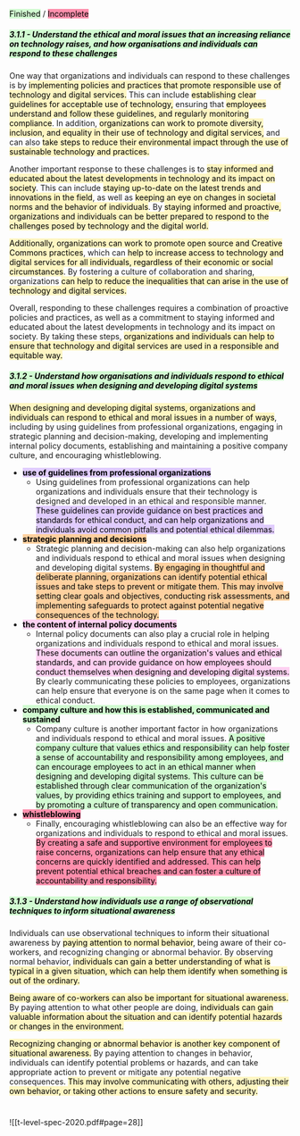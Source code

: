 

<mark style="background: #BBFABBA6;">Finished</mark> / <mark style="background: #FF5582A6;">Incomplete</mark>


##### <mark style="background: #BBFABBA6;">3.1.1 - Understand the ethical and moral issues that an increasing reliance on technology raises, and how organisations and individuals can respond to these challenges
</mark>

One way that organizations and individuals can respond to these challenges is by <mark style="background: #FFF3A3A6;">implementing policies and practices that promote responsible use of technology and digital services.</mark> This can include <mark style="background: #FFF3A3A6;">establishing clear guidelines for acceptable use of technology,</mark> ensuring that <mark style="background: #FFF3A3A6;">employees understand and follow these guidelines, and regularly monitoring compliance</mark>. In addition, <mark style="background: #FFF3A3A6;">organizations can work to promote diversity, inclusion, and equality in their use of technology and digital services,</mark> and can also <mark style="background: #FFF3A3A6;">take steps to reduce their environmental impact through the use of sustainable technology and practices.</mark>

Another important response to these challenges is to <mark style="background: #FFF3A3A6;">stay informed and educated about the latest developments in technology and its impact on society</mark>. This can include <mark style="background: #FFF3A3A6;">staying up-to-date on the latest trends and innovations in the field</mark>, as well as <mark style="background: #FFF3A3A6;">keeping an eye on changes in societal norms and the behavior of individuals</mark>. By <mark style="background: #FFF3A3A6;">staying informed and proactive, organizations and individuals can be better prepared to respond to the challenges posed by technology and the digital world.</mark>

<mark style="background: #FFF3A3A6;">Additionally, organizations can work to promote open source and Creative Commons practices</mark>, which can <mark style="background: #FFF3A3A6;">help to increase access to technology and digital services for all individuals, regardless of their economic or social circumstances</mark>. By fostering a culture of collaboration and sharing, organizations <mark style="background: #FFF3A3A6;">can help to reduce the inequalities that can arise in the use of technology and digital services.</mark>

Overall, responding to these challenges requires a combination of proactive policies and practices, as well as a commitment to staying informed and educated about the latest developments in technology and its impact on society. By taking these steps, <mark style="background: #FFF3A3A6;">organizations and individuals can help to ensure that technology and digital services are used in a responsible and equitable way.</mark>

##### <mark style="background: #BBFABBA6;">3.1.2 - Understand how organisations and individuals respond to ethical and moral issues when designing and developing digital systems</mark>

<mark style="background: #FFF3A3A6;">When designing and developing digital systems, organizations and individuals can respond to ethical and moral issues in a number of ways</mark>, including by using guidelines from professional organizations, engaging in strategic planning and decision-making, developing and implementing internal policy documents, establishing and maintaining a positive company culture, and encouraging whistleblowing.

- **<mark style="background: #D2B3FFA6;">use of guidelines from professional organizations</mark>**
	- Using guidelines from professional organizations can help organizations and individuals ensure that their technology is designed and developed in an ethical and responsible manner. <mark style="background: #D2B3FFA6;">These guidelines can provide guidance on best practices and standards for ethical conduct, and can help organizations and individuals avoid common pitfalls and potential ethical dilemmas.</mark>
- **<mark style="background: #FFB86CA6;">strategic planning and decisions</mark>**
	- Strategic planning and decision-making can also help organizations and individuals respond to ethical and moral issues when designing and developing digital systems. <mark style="background: #FFB86CA6;">By engaging in thoughtful and deliberate planning, organizations can identify potential ethical issues and take steps to prevent or mitigate them. This may involve setting clear goals and objectives, conducting risk assessments, and implementing safeguards to protect against potential negative consequences of the technology.</mark>
- **<mark style="background: #FFB8EBA6;">the content of internal policy documents</mark>**
	- Internal policy documents can also play a crucial role in helping organizations and individuals respond to ethical and moral issues. <mark style="background: #FFB8EBA6;">These documents can outline the organization's values and ethical standards, and can provide guidance on how employees should conduct themselves when designing and developing digital systems.</mark> By clearly communicating these policies to employees, organizations can help ensure that everyone is on the same page when it comes to ethical conduct.
- **<mark style="background: #BBFABBA6;">company culture and how this is established, communicated and sustained</mark>**
	- Company culture is another important factor in how organizations and individuals respond to ethical and moral issues. <mark style="background: #BBFABBA6;">A positive company culture that values ethics and responsibility can help foster a sense of accountability and responsibility among employees, and can encourage employees to act in an ethical manner when designing and developing digital systems. This culture can be established through clear communication of the organization's values, by providing ethics training and support to employees, and by promoting a culture of transparency and open communication.</mark>
- **<mark style="background: #FF5582A6;">whistleblowing</mark>**
	- Finally, encouraging whistleblowing can also be an effective way for organizations and individuals to respond to ethical and moral issues. <mark style="background: #FF5582A6;">By creating a safe and supportive environment for employees to raise concerns, organizations can help ensure that any ethical concerns are quickly identified and addressed. This can help prevent potential ethical breaches and can foster a culture of accountability and responsibility.</mark>



##### <mark style="background: #BBFABBA6;">3.1.3 - Understand how individuals use a range of observational techniques to inform situational awareness</mark>

Individuals can use observational techniques to inform their situational awareness by <mark style="background: #FFF3A3A6;">paying attention to normal behavior</mark>, being aware of their co-workers, and recognizing changing or abnormal behavior. By observing normal behavior, <mark style="background: #FFF3A3A6;">individuals can gain a better understanding of what is typical in a given situation, which can help them identify when something is out of the ordinary.</mark>

<mark style="background: #FFF3A3A6;">Being aware of co-workers can also be important for situational awareness.</mark> By paying attention to what other people are doing, <mark style="background: #FFF3A3A6;">individuals can gain valuable information about the situation and can identify potential hazards or changes in the environment.</mark>

<mark style="background: #FFF3A3A6;">Recognizing changing or abnormal behavior is another key component of situational awareness.</mark> By paying attention to changes in behavior, individuals can identify potential problems or hazards, and can take appropriate action to prevent or mitigate any potential negative consequences. <mark style="background: #FFF3A3A6;">This may involve communicating with others, adjusting their own behavior, or taking other actions to ensure safety and security.</mark>




#

![[t-level-spec-2020.pdf#page=28]]